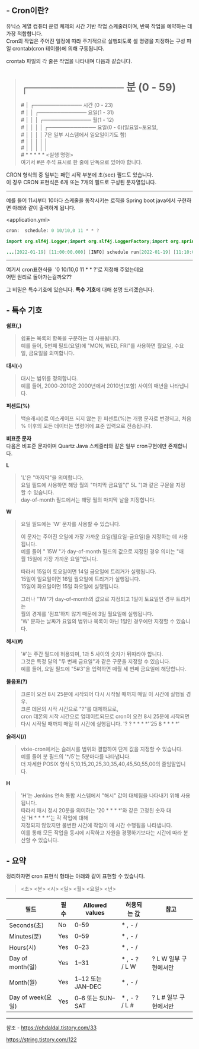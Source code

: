 
## **- Cron이란?**

유닉스 계열 컴퓨터 운영 체제의 시간 기반 작업 스케줄러이며, 반복 작업을 예약하는 데 가장 적합합니다.   
Cron의 작업은 주어진 일정에 따라 주기적으로 실행되도록 셸 명령을 지정하는 구성 파일 crontab(cron 테이블)에 의해 구동됩니다.

crontab 파일의 각 줄은 작업을 나타내며 다음과 같습니다.

> # ┌───────────── 분 (0 - 59)   
> # │ ┌───────────── 시간 (0 - 23)   
> # │ │ ┌───────────── 요일(1 - 31)   
> # │ │ │ ┌───────────── 월(1 - 12)   
> # │ │ │ │ ┌───────────── 요일(0 - 6)(일요일~토요일,   
> # │ │ │ │ 7은 일부 시스템에서 일요일이기도 함)   
> # │ │ │ │ │   
> # │ │ │ │ │   
> # * * * * * <실행 명령>   
> 여기서 #은 주석 표시로 한 줄에 단독으로 있어야 합니다.

CRON 형식의 중 일부는 패턴 시작 부분에 초(sec) 필드도 있습니다.   
이 경우 CRON 표현식은 6개 또는 7개의 필드로 구성된 문자열입니다.

---

예를 들어 11시부터 10마다 스케줄을 동작시키는 로직을 Spring boot java에서 구현하면 아래와 같이 출력하게 됩니다.    
  
<application.yml>

```java
cron:  schedule: 0 10/10,0 11 * * ?​
```

<Controller>

```java
import org.slf4j.Logger;import org.slf4j.LoggerFactory;import org.springframework.stereotype.Component;import org.springframework.scheduling.annotation.Scheduled; @Componentpublic class SchedulerController {    private final Logger LOGGER = LoggerFactory.getLogger(SchedulerController.class);    @Scheduled(cron="${cron.schedule}")public void scheduler() {        LOGGER.info("schedule run");    }}
```

<console>

```java
...[2022-01-19] [11:00:00.000] [INFO] schedule run[2022-01-19] [11:10:00.000] [INFO] schedule run[2022-01-19] [11:20:00.000] [INFO] schedule run...
```

---

여기서 cron표현식을  '0 10/10,0 11 * * ?'로 지정해 주었는데요   
어떤 원리로 돌아가는걸까요?? 

그 비밀은 특수기호에 있습니다. **특수 기호**에 대해 설명 드리겠습니다. 

## **- 특수 기호**

**쉼표(,)**

> 쉼표는 목록의 항목을 구분하는 데 사용됩니다.    
> 예를 들어, 5번째 필드(요일)에 "MON, WED, FRI"를 사용하면 월요일, 수요일, 금요일을 의미합니다.

**대시(-)**

> 대시는 범위를 정의합니다.    
> 예를 들어, 2000–2010은 2000년에서 2010년(포함) 사이의 매년을 나타냅니다.

**퍼센트(%)**

> 백슬래시(\)로 이스케이프 되지 않는 한 퍼센트(%)는 개행 문자로 변경되고, 처음 % 이후의 모든 데이터는 명령어에 표준 입력으로 전송됩니다.

**비표준 문자**    
다음은 비표준 문자이며 Quartz Java 스케줄러와 같은 일부 cron구현에만 존재합니다.

**L**

> 'L'은 "마지막"을 의미합니다.    
> 요일 필드에 사용하면 해당 월의 "마지막 금요일"(" 5L ")과 같은 구문을 지정할 수 있습니다.    
> day-of-month 필드에서는 해당 월의 마지막 날을 지정합니다.

**W**

> 요일 필드에는 'W' 문자를 사용할 수 있습니다.    
>   
> 이 문자는 주어진 요일에 가장 가까운 요일(월요일-금요일)을 지정하는 데 사용됩니다.    
> 예를 들어 " 15W "가 day-of-month 필드의 값으로 지정된 경우 의미는 "매월 15일에 가장 가까운 요일"입니다.    
>   
> 따라서 15일이 토요일이면 14일 금요일에 트리거가 실행됩니다.    
> 15일이 일요일이면 16일 월요일에 트리거가 실행됩니다.    
> 15일이 화요일이면 15일 화요일에 실행됩니다.    
>   
> 그러나 "1W"가 day-of-month의 값으로 지정되고 1일이 토요일인 경우 트리거는    
> 월의 경계를 '점프'하지 않기 때문에 3일 월요일에 실행됩니다.    
> 'W' 문자는 날짜가 요일의 범위나 목록이 아닌 1일인 경우에만 지정할 수 있습니다.

**해시(#)**

> '#'는 주간 필드에 허용되며, 1과 5 사이의 숫자가 뒤따라야 합니다.    
> 그것은 특정 달의 "두 번째 금요일"과 같은 구문을 지정할 수 있습니다.    
> 예를 들어, 요일 필드에 "5#3"을 입력하면 매월 세 번째 금요일에 해당합니다.

**물음표(?)**

> 크론이 오전 8시 25분에 시작되어 다시 시작될 때까지 매일 이 시간에 실행될 경우.   
> 크론 데몬의 시작 시간으로 "?"를 대체하므로,    
> cron 데몬의 시작 시간으로 업데이트되므로 cron이 오전 8시 25분에 시작되면    
> 다시 시작될 때까지 매일 이 시간에 실행됩니다. '? ? * * * *''25 8 * * * *'

**슬래시(/)**

> vixie-cron에서는 슬래시를 범위와 결합하여 단계 값을 지정할 수 있습니다.    
> 예를 들어 분 필드의 '*/5'는 5분마다를 나타냅니다.    
> 더 자세한 POSIX 형식 5,10,15,20,25,30,35,40,45,50,55,00의 줄임말입니다. 

**H**

> 'H'는 Jenkins 연속 통합 시스템에서 "해시" 값이 대체됨을 나타내기 위해 사용됩니다.    
> 따라서 매시 정시 20분을 의미하는 '20 * * * *'와 같은 고정된 숫자 대신 'H * * * *'는 각 작업에 대해    
> 지정되지 않았지만 불변한 시간에 작업이 매 시간 수행됨을 나타냅니다.    
> 이를 통해 모든 작업을 동시에 시작하고 자원을 경쟁하기보다는 시간에 따라 분산할 수 있습니다.

## **- 요약**

정리하자면 cron 표현식 형태는 아래와 같이 표현할 수 있습니다. 

> <초> <분> <시> <일> <월> <요일> <년>

|필드|필수|Allowed values|허용되는 값|참고|
|---|---|---|---|---|
|Seconds(초)|No|0–59|* , - /| |
|Minutes(분)|Yes|0–59|* , - /| |
|Hours(시)|Yes|0–23|* , - /| |
|Day of month(일)|Yes|1–31|* , - ? / L W|? L W 일부 구현에서만|
|Month(월)|Yes|1–12 또는 JAN–DEC|* , - /| |
|Day of week(요일)|Yes|0–6 또는 SUN–SAT|* , - ? / L #|? L # 일부 구현에서만|Year(년)|No|1970–2099|* , - /|이 필드는 표준 cron표현시 지원되지 않음|








---
참조 - https://ohdaldal.tistory.com/33

https://string.tistory.com/122